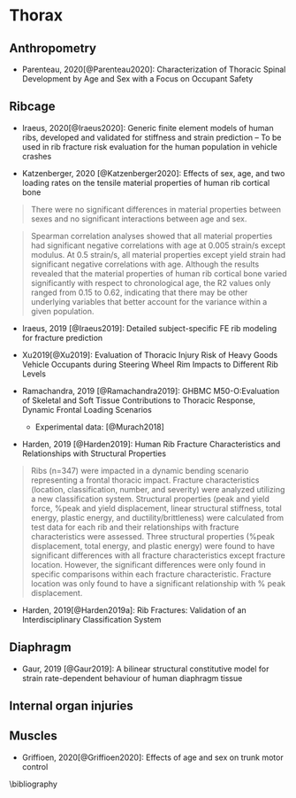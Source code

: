 # Thorax

## Anthropometry

- Parenteau, 2020[@Parenteau2020]: Characterization of Thoracic Spinal Development by Age and Sex with a Focus on Occupant Safety

## Ribcage



- Iraeus, 2020[@Iraeus2020]: Generic finite element models of human ribs, developed and validated for stiffness and strain prediction – To be used in rib fracture risk evaluation for the human population in vehicle crashes

- Katzenberger, 2020 [@Katzenberger2020]: Effects of sex, age, and two loading rates on the tensile material properties of human rib cortical bone

> There were no significant differences in material properties between sexes and no significant interactions between age and sex.

>Spearman correlation analyses showed that all material properties had significant negative correlations with age at 0.005 strain/s except modulus. At 0.5 strain/s, all material properties except yield strain had significant negative correlations with age. Although the results revealed that the material properties of human rib cortical bone varied significantly with respect to chronological age, the R2 values only ranged from 0.15 to 0.62, indicating that there may be other underlying variables that better account for the variance within a given population.

- Iraeus, 2019 [@Iraeus2019]: Detailed subject-specific FE rib modeling for fracture prediction

- Xu2019[@Xu2019]: Evaluation of Thoracic Injury Risk of Heavy Goods Vehicle Occupants during Steering Wheel Rim Impacts to Different Rib Levels

- Ramachandra, 2019 [@Ramachandra2019]: GHBMC M50-O:Evaluation of Skeletal and Soft Tissue Contributions to Thoracic Response, Dynamic Frontal Loading Scenarios
    - Experimental data: [@Murach2018]

- Harden, 2019 [@Harden2019]: Human Rib Fracture Characteristics and Relationships with Structural Properties

> Ribs (n=347) were impacted in a dynamic bending scenario representing a frontal thoracic impact. Fracture characteristics (location, classification, number, and severity) were analyzed utilizing a new classification system.
Structural properties (peak and yield force, %peak and yield displacement, linear structural stiffness, total energy, plastic energy, and ductility/brittleness) were calculated from test data for each rib and their relationships with fracture characteristics were assessed. Three structural properties (%peak displacement, total energy, and plastic energy) were found to have significant differences with all fracture characteristics except fracture location. However, the significant differences were only found in specific comparisons within each fracture characteristic. Fracture location was only found to have a significant relationship with % peak displacement.

- Harden, 2019[@Harden2019a]: Rib Fractures: Validation of an Interdisciplinary Classification System


## Diaphragm

- Gaur, 2019 [@Gaur2019]: A bilinear structural constitutive model for strain rate-dependent behaviour of human diaphragm tissue

## Internal organ injuries

## Muscles

- Griffioen, 2020[@Griffioen2020]: Effects of age and sex on trunk motor control


\bibliography

